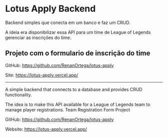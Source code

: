 # Lotus Apply Backend

Backend simples que conecta em um banco e faz um CRUD.

A ideia era disponibilizar essa API para um time de League of Legends gerenciar as inscrições do time.

## Projeto com o formulario de inscrição do time

GitHub: https://github.com/RenanOrtega/lotus-apply

Site: https://lotus-apply.vercel.app/

---

A simple backend that connects to a database and provides CRUD functionality.

The idea is to make this API available for a League of Legends team to manage player registrations.
Team Registration Form Project

GitHub: https://github.com/RenanOrtega/lotus-apply

Website: https://lotus-apply.vercel.app/